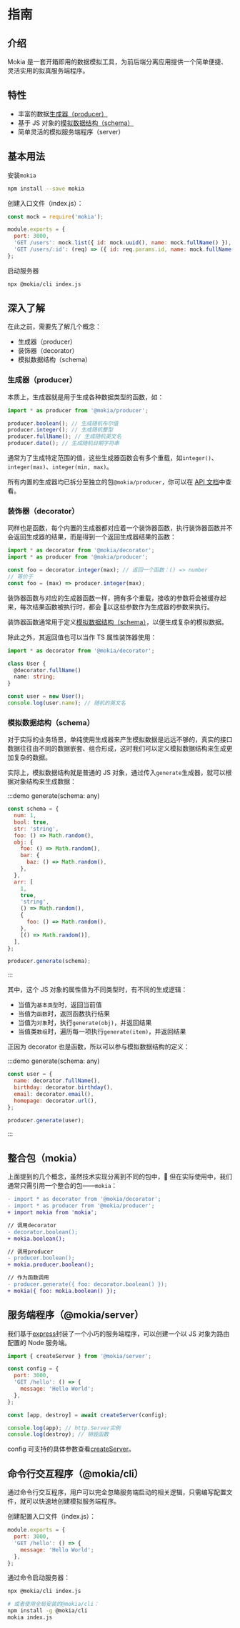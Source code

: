 # 指南

## 介绍

Mokia 是一套开箱即用的数据模拟工具，为前后端分离应用提供一个简单便捷、灵活实用的拟真服务端程序。

## 特性

- 丰富的数据[生成器（producer）](#生成器-producer)
- 基于 JS 对象的[模拟数据结构（schema）](#模拟数据结构-schema)
- 简单灵活的模拟服务端程序（server）

## 基本用法

安装`mokia`

```bash
npm install --save mokia
```

创建入口文件（index.js）：

```javascript
const mock = require('mokia');

module.exports = {
  port: 3000,
  'GET /users': mock.list({ id: mock.uuid(), name: mock.fullName() }),
  'GET /users/:id': (req) => ({ id: req.params.id, name: mock.fullName() }),
};
```

启动服务器

```bash
npx @mokia/cli index.js
```

## 深入了解

在此之前，需要先了解几个概念：

- 生成器（producer）
- 装饰器（decorator）
- 模拟数据结构（schema）

### 生成器（producer）

本质上，生成器就是用于生成各种数据类型的函数，如：

```javascript
import * as producer from '@mokia/producer';

producer.boolean(); // 生成随机布尔值
producer.integer(); // 生成随机整型
producer.fullName(); // 生成随机英文名
producer.date(); // 生成随机日期字符串
```

通常为了生成特定范围的值，这些生成器函数会有多个重载，如`integer()`、`integer(max)`、`integer(min, max)`。

所有内置的生成器均已拆分至独立的包`@mokia/producer`，你可以在 [API 文档](/mokia/api/producer)中查看。

### 装饰器（decorator）

同样也是函数，每个内置的生成器都对应着一个装饰器函数，执行装饰器函数并不会返回生成器的结果，而是得到一个返回生成器结果的函数：

```javascript
import * as decorator from '@mokia/decorator';
import * as producer from '@mokia/producer';

const foo = decorator.integer(max); // 返回一个函数：() => number
// 等价于
const foo = (max) => producer.integer(max);
```

装饰器函数与对应的生成器函数一样，拥有多个重载，接收的参数将会被缓存起来，每次结果函数被执行时，都会  以这些参数作为生成器的参数来执行。

装饰器函数通常用于定义[模拟数据结构（schema）](#模拟数据结构-schema)，以便生成复杂的模拟数据。

除此之外，其返回值也可以当作 TS 属性装饰器使用：

```typescript
import * as decorator from '@mokia/decorator';

class User {
  @decorator.fullName()
  name: string;
}

const user = new User();
console.log(user.name); // 随机的英文名
```

### 模拟数据结构（schema）

对于实际的业务场景，单纯使用生成器来产生模拟数据是远远不够的，真实的接口数据往往由不同的数据嵌套、组合形成，这时我们可以定义模拟数据结构来生成更加复杂的数据。

实际上，模拟数据结构就是普通的 JS 对象，通过传入`generate`生成器，就可以根据对象结构来生成数据：

:::demo generate(schema: any)

```javascript
const schema = {
  num: 1,
  bool: true,
  str: 'string',
  foo: () => Math.random(),
  obj: {
    foo: () => Math.random(),
    bar: {
      baz: () => Math.random(),
    },
  },
  arr: [
    1,
    true,
    'string',
    () => Math.random(),
    {
      foo: () => Math.random(),
    },
    [() => Math.random()],
  ],
};

producer.generate(schema);
```

:::

其中，这个 JS 对象的属性值为不同类型时，有不同的生成逻辑：

- 当值为`基本类型`时，返回当前值
- 当值为`函数`时，返回函数执行结果
- 当值为`对象`时，执行`generate(obj)`，并返回结果
- 当值类`数组`时，遍历每一项执行`generate(item)`，并返回结果

正因为 decorator 也是函数，所以可以参与模拟数据结构的定义：

:::demo generate(schema: any)

```javascript
const user = {
  name: decorator.fullName(),
  birthday: decorator.birthday(),
  email: decorator.email(),
  homepage: decorator.url(),
};

producer.generate(user);
```

:::

## 整合包（mokia）

上面提到的几个概念，虽然技术实现分离到不同的包中， 但在实际使用中，我们通常只需引用一个整合的包——`mokia`：

```diff
- import * as decorator from '@mokia/decorator';
- import * as producer from '@mokia/producer';
+ import mokia from 'mokia';

// 调用decorator
- decorator.boolean();
+ mokia.boolean();

// 调用producer
- producer.boolean();
+ mokia.producer.boolean();

// 作为函数调用
- producer.generate({ foo: decorator.boolean() });
+ mokia({ foo: mokia.boolean() });
```

## 服务端程序（@mokia/server）

我们基于[express](https://expressjs.com/)封装了一个小巧的服务端程序，可以创建一个以 JS 对象为路由配置的 Node 服务端。

```javascript
import { createServer } from '@mokia/server';

const config = {
  port: 3000,
  'GET /hello': () => {
    message: 'Hello World';
  },
};

const [app, destroy] = await createServer(config);

console.log(app); // http.Server实例
console.log(destroy); // 销毁函数
```

config 可支持的具体参数查看[createServer](/mokia/api/server#ServerConfig)。

## 命令行交互程序（@mokia/cli）

通过命令行交互程序，用户可以完全忽略服务端启动的相关逻辑，只需编写配置文件，就可以快速地创建模拟服务端程序。

创建配置入口文件（index.js）：

```javascript
module.exports = {
  port: 3000,
  'GET /hello': () => {
    message: 'Hello World';
  },
};
```

通过命令启动服务器：

```bash
npx @mokia/cli index.js

# 或者使用全局安装的@mokia/cli：
npm install -g @mokia/cli
mokia index.js
```
